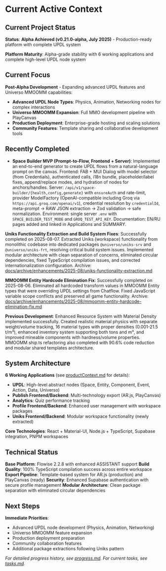# Current Active Context

## Current Project Status

**Status**: **Alpha Achieved (v0.21.0-alpha, July 2025)** - Production-ready platform with complete UPDL system

**Platform Maturity**: Alpha-grade stability with 6 working applications and complete high-level UPDL node system

## Current Focus

**Post-Alpha Development** - Expanding advanced UPDL features and Universo MMOOMM capabilities:

-   **Advanced UPDL Node Types**: Physics, Animation, Networking nodes for complex interactions
-   **Universo MMOOMM Expansion**: Full MMO development pipeline with PlayCanvas
-   **Production Deployment**: Enterprise-grade hosting and scaling solutions
-   **Community Features**: Template sharing and collaborative development tools

## Recently Completed

-   **Space Builder MVP (Prompt-to-Flow, Frontend + Server)**: Implemented an end-to-end generator to create UPDL flows from a natural-language prompt on the canvas. Frontend: FAB + MUI Dialog with model selector (from Credentials), authenticated calls, i18n bundle, placeholder/label fixes, append/replace modes, and hydration of nodes for anchors/handles. Server: `/api/v1/space-builder/{health,config,generate}` with `ensureAuth` and rate-limit, provider ModelFactory (OpenAI-compatible including Groq via `https://api.groq.com/openai/v1`), credential resolution by `credentialId`, meta-prompt → RAW JSON extraction → Zod validation → safe normalization. Environment: single server `.env` with `SPACE_BUILDER_TEST_MODE` and `GROQ_TEST_API_KEY`. Documentation: EN/RU pages added and linked in Applications and SUMMARY.

**Uniks Functionality Extraction and Build System Fixes**: Successfully completed on 2025-08-07. Extracted Uniks (workspace) functionality from monolithic codebase into dedicated packages `@universo/uniks-srv` and `@universo/uniks-frt`, resolving critical build system issues. Implemented modular architecture with clean separation of concerns, eliminated circular dependencies, fixed TypeScript compilation issues, and corrected internationalization configuration. Archive: [docs/archive/enhancements/2025-08/uniks-functionality-extraction.md](../docs/archive/enhancements/2025-08/uniks-functionality-extraction.md)

**MMOOMM Entity Hardcode Elimination Fix**: Successfully completed on 2025-08-06. Eliminated all hardcoded transform values in MMOOMM Entity types that were overriding UPDL settings from Chatflow. Fixed JavaScript variable scope conflicts and preserved all game functionality. Archive: [docs/archive/enhancements/2025-08/mmoomm-entity-hardcode-elimination-fix.md](../docs/archive/enhancements/2025-08/mmoomm-entity-hardcode-elimination-fix.md)

**Previous Development**: Enhanced Resource System with Material Density implemented successfully. Created realistic material physics with separate weight/volume tracking, 16 material types with proper densities (0.001-21.5 t/m³), enhanced inventory system supporting both tons and m³, and improved mineable components with hardness/volume properties. MMOOMM ship.ts refactoring also completed with 90.6% code reduction and modular shared templates architecture.

## System Architecture

**6 Working Applications** (see [productContext.md](productContext.md) for details):

-   **UPDL**: High-level abstract nodes (Space, Entity, Component, Event, Action, Data, Universo)
-   **Publish Frontend/Backend**: Multi-technology export (AR.js, PlayCanvas)
-   **Analytics**: Quiz performance tracking
-   **Profile Frontend/Backend**: Enhanced user management with workspace packages
-   **Uniks Frontend/Backend**: Modular workspace functionality (newly extracted)

**Core Technologies**: React + Material-UI, Node.js + TypeScript, Supabase integration, PNPM workspaces

## Technical Status

**Base Platform**: Flowise 2.2.8 with enhanced ASSISTANT support
**Build Quality**: 100% TypeScript compilation success across entire workspace
**Export Pipeline**: Template-based system for AR.js (production) and PlayCanvas (ready)
**Security**: Enhanced Supabase authentication with secure profile management
**Modular Architecture**: Clean package separation with eliminated circular dependencies

## Next Steps

**Immediate Priorities**:

-   Advanced UPDL node development (Physics, Animation, Networking)
-   Universo MMOOMM feature expansion
-   Production deployment preparation
-   Community collaboration features
-   Additional package extractions following Uniks pattern

_For detailed progress history, see [progress.md](progress.md). For current tasks, see [tasks.md](tasks.md)._
